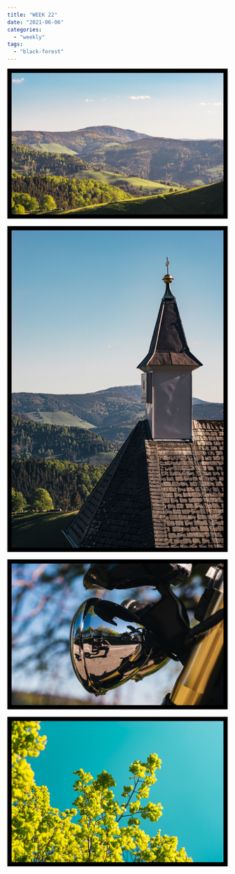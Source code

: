```yaml
---
title: "WEEK 22"
date: "2021-06-06"
categories: 
  - "weekly"
tags: 
  - "black-forest"
---
```


![20210531-DSC06398-ILCE-7R.jpg](/assets/images/8cdaa-20210531-dsc06398-ilce-7r.jpg)

![20210531-DSC06400-ILCE-7R.jpg](/assets/images/d9e3f-20210531-dsc06400-ilce-7r.jpg)

![20210531-DSC06405-ILCE-7R.jpg](/assets/images/eb2a8-20210531-dsc06405-ilce-7r.jpg)

![20210531-DSC06406-ILCE-7R.jpg](/assets/images/ffe44-20210531-dsc06406-ilce-7r.jpg)
